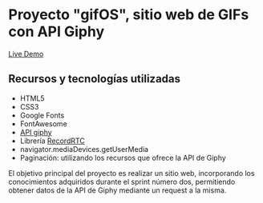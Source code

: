 # Proyecto "gifOS", sitio web de GIFs con API Giphy


[Live Demo](https://gerasaavedra.github.io/gifOS/)

## Recursos y tecnologías utilizadas

* HTML5
* CSS3
* Google Fonts
* FontAwesome
* [API giphy](https://developers.giphy.com/)
* Librería [RecordRTC](https://recordrtc.org/)
* navigator.mediaDevices.getUserMedia
* Paginación: utilizando los recursos que ofrece la API de Giphy

El objetivo principal del proyecto es realizar un sitio web, incorporando los conocimientos adquiridos
durante el sprint número dos, permitiendo obtener datos de la API de Giphy mediante un request a la misma.

